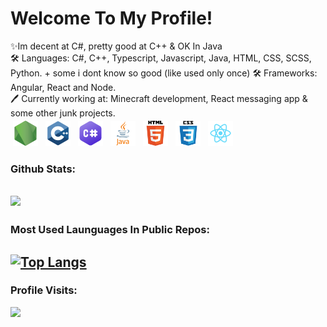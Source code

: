 # Welcome To My Profile! 

✨Im decent at C#, pretty good at C++ & OK In Java
<br>
🛠️ Languages: C#, C++, Typescript, Javascript, Java, HTML, CSS, SCSS, Python. + some i dont know so good (like used only once)
🛠️ Frameworks: Angular, React and Node.
<br>
🖊️ Currently working at: Minecraft development, React messaging app & some other junk projects.
<br>
<img src="https://raw.githubusercontent.com/github/explore/80688e429a7d4ef2fca1e82350fe8e3517d3494d/topics/nodejs/nodejs.png" alt="Javascript" height="40" style="vertical-align:top; margin:4px">
<img src="https://raw.githubusercontent.com/github/explore/80688e429a7d4ef2fca1e82350fe8e3517d3494d/topics/cpp/cpp.png" alt="Javascript" height="40" style="vertical-align:top; margin:4px">
<img src="https://raw.githubusercontent.com/github/explore/80688e429a7d4ef2fca1e82350fe8e3517d3494d/topics/csharp/csharp.png" alt="Javascript" height="40" style="vertical-align:top; margin:4px">
<img src="https://raw.githubusercontent.com/github/explore/80688e429a7d4ef2fca1e82350fe8e3517d3494d/topics/java/java.png" alt="Javascript" height="40" style="vertical-align:top; margin:4px">
<img src="https://raw.githubusercontent.com/github/explore/80688e429a7d4ef2fca1e82350fe8e3517d3494d/topics/html/html.png" alt="Javascript" height="40" style="vertical-align:top; margin:4px">
<img src="https://raw.githubusercontent.com/github/explore/80688e429a7d4ef2fca1e82350fe8e3517d3494d/topics/css/css.png" alt="Javascript" height="40" style="vertical-align:top; margin:4px">
<img src="https://raw.githubusercontent.com/github/explore/80688e429a7d4ef2fca1e82350fe8e3517d3494d/topics/react/react.png" alt="Javascript" height="40" style="vertical-align:top; margin:4px">

### Github Stats:
![](https://github-readme-stats.vercel.app/api?username=dtzdev&show_icons=true&include_all_commits=true&theme=dark)
<br>
---------------------

### Most Used Launguages In Public Repos:
[![Top Langs](https://github-readme-stats.vercel.app/api/top-langs/?username=dtzdev&theme=dark)](https://github.com/dtzdev)
<br>
---------------------

### Profile Visits:
![](https://profile-counter.glitch.me/dtzdev/count.svg)
